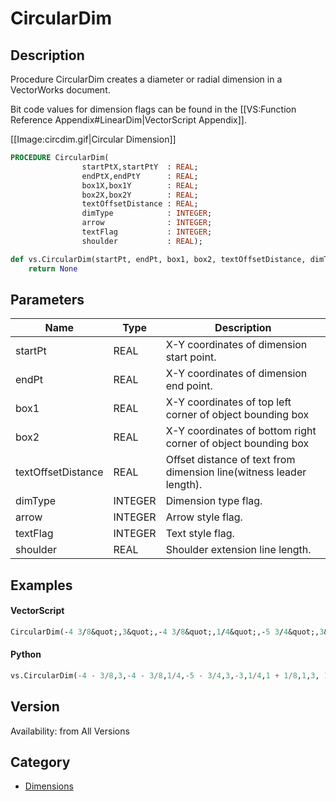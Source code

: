 # CircularDim

## Description
Procedure CircularDim creates a diameter or radial dimension in a VectorWorks document.

Bit code values for dimension flags can be found in the [[VS:Function Reference Appendix#LinearDim|VectorScript Appendix]].

[[Image:circdim.gif|Circular Dimension]]

```pascal
PROCEDURE CircularDim(
				startPtX,startPtY  : REAL;
				endPtX,endPtY      : REAL;
				box1X,box1Y        : REAL;
				box2X,box2Y        : REAL;
				textOffsetDistance : REAL;
				dimType            : INTEGER;
				arrow              : INTEGER;
				textFlag           : INTEGER;
				shoulder           : REAL);
```

```python
def vs.CircularDim(startPt, endPt, box1, box2, textOffsetDistance, dimType, arrow, textFlag, shoulder):
    return None
```

## Parameters
|Name|Type|Description|
|---|---|---|
|startPt|REAL|X-Y coordinates of dimension start point.|
|endPt|REAL|X-Y coordinates of dimension end point.|
|box1|REAL|X-Y coordinates of top left corner of object bounding box|
|box2|REAL|X-Y coordinates of bottom right corner of object bounding box|
|textOffsetDistance|REAL|Offset distance of text from dimension line(witness leader length).|
|dimType|INTEGER|Dimension type flag.|
|arrow|INTEGER|Arrow style flag.|
|textFlag|INTEGER|Text style flag.|
|shoulder|REAL|Shoulder extension line length.|

## Examples
#### VectorScript ####
```pascal
CircularDim(-4 3/8&quot;,3&quot;,-4 3/8&quot;,1/4&quot;,-5 3/4&quot;,3&quot;,-3&quot;,1/4&quot;,1 1/8&quot;,1,3, 1025,1/4&quot;);
```
#### Python ####
```python
vs.CircularDim(-4 - 3/8,3,-4 - 3/8,1/4,-5 - 3/4,3,-3,1/4,1 + 1/8,1,3, 1025,1/4)
```

## Version
Availability: from All Versions

## Category
* [Dimensions](../Categories/Dimensions.md)

